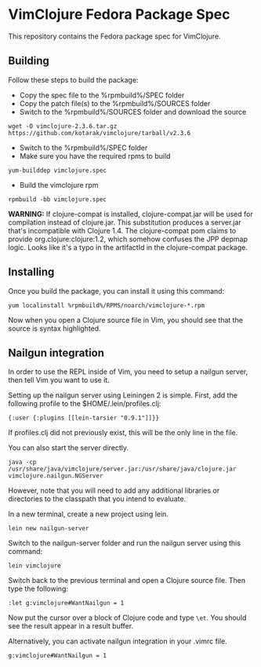 VimClojure Fedora Package Spec
==============================

This repository contains the Fedora package spec for VimClojure.

Building
--------

Follow these steps to build the package:

* Copy the spec file to the %rpmbuild%/SPEC folder
* Copy the patch file(s) to the %rpmbuild%/SOURCES folder
* Switch to the %rpmbuild%/SOURCES folder and download the source

```
wget -O vimclojure-2.3.6.tar.gz https://github.com/kotarak/vimclojure/tarball/v2.3.6
```

* Switch to the %rpmbuild%/SPEC folder
* Make sure you have the required rpms to build

```
yum-builddep vimclojure.spec
```

* Build the vimclojure rpm

```
rpmbuild -bb vimclojure.spec
```

**WARNING:** If clojure-compat is installed, clojure-compat.jar will be used for
compilation instead of clojure.jar. This substitution produces a server.jar
that's incompatible with Clojure 1.4. The clojure-compat pom claims to provide
org.clojure:clojure:1.2, which somehow confuses the JPP depmap logic.
Looks like it's a typo in the artifactId in the clojure-compat package.

Installing
----------

Once you build the package, you can install it using this command:

    yum localinstall %rpmbuild%/RPMS/noarch/vimclojure-*.rpm

Now when you open a Clojure source file in Vim, you should see that the source is syntax highlighted.

Nailgun integration
-------------------

In order to use the REPL inside of Vim, you need to setup a nailgun server, then tell Vim you want to use it.

Setting up the nailgun server using Leiningen 2 is simple. First, add the following profile to the $HOME/.lein/profiles.clj:

    {:user {:plugins [[lein-tarsier "0.9.1"]]}}

If profiles.clj did not previously exist, this will be the only line in the file.

You can also start the server directly.

    java -cp /usr/share/java/vimclojure/server.jar:/usr/share/java/clojure.jar vimclojure.nailgun.NGServer

However, note that you will need to add any additional libraries or directories to the classpath that you intend to evaluate.

In a new terminal, create a new project using lein.

    lein new nailgun-server

Switch to the nailgun-server folder and run the nailgun server using this command:

    lein vimclojure

Switch back to the previous terminal and open a Clojure source file. Then type the following:

    :let g:vimclojure#WantNailgun = 1

Now put the cursor over a block of Clojure code and type `\et`. You should see the result appear in a result buffer.

Alternatively, you can activate nailgun integration in your .vimrc file.

    g:vimclojure#WantNailgun = 1
